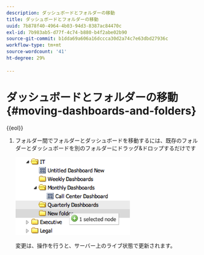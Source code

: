 ```yaml
---
description: ダッシュボードとフォルダーの移動
title: ダッシュボードとフォルダーの移動
uuid: 7b878f40-4964-4b03-94d3-8387ac84470c
exl-id: 7b983ab5-d77f-4c74-b880-b4f2abe02b90
source-git-commit: b1dda69a606a16dccca30d2a74c7e63dbd27936c
workflow-type: tm+mt
source-wordcount: '41'
ht-degree: 29%

---
```


# ダッシュボードとフォルダーの移動{#moving-dashboards-and-folders}

{{eol}}

1. フォルダー間でフォルダーとダッシュボードを移動するには、既存のフォルダーとダッシュボードを別のフォルダーにドラッグ&amp;ドロップするだけです

   ![](assets/move_folder.png)

   変更は、操作を行うと、サーバー上のライブ状態で更新されます。
